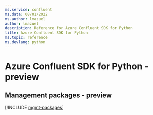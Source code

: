 ```yaml
---
ms.service: confluent
ms.data: 08/01/2022
ms.author: lmazuel
author: lmazuel
description: Reference for Azure Confluent SDK for Python
title: Azure Confluent SDK for Python
ms.topic: reference
ms.devlang: python
---
```

# Azure Confluent SDK for Python - preview

## Management packages - preview
[!INCLUDE [mgmt-packages](confluent-mgmt-index.md)]